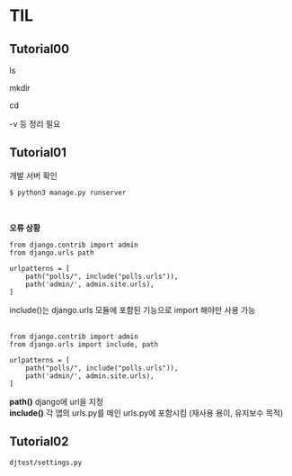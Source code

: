 # TIL

## Tutorial00

ls

mkdir

cd

-v 등 정리 필요

## Tutorial01

개발 서버 확인 

    $ python3 manage.py runserver
<br>

**오류 상황**

    from django.contrib import admin
    from django.urls path

    urlpatterns = [
        path("polls/", include("polls.urls")),
        path('admin/', admin.site.urls),
    ]

include()는 django.urls 모듈에 포함된 기능으로 import 해야만 사용 가능<br><br>

    from django.contrib import admin
    from django.urls import include, path

    urlpatterns = [
        path("polls/", include("polls.urls")),
        path('admin/', admin.site.urls),
    ]

<b>path()</b> django에 url을 지정<br>
<b>include()</b> 각 앱의 urls.py를 메인 urls.py에 포함시킴 (재사용 용이, 유지보수 목적)


## Tutorial02

    djtest/settings.py




